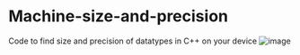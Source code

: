 # Machine-size-and-precision
Code to find size and precision of datatypes in C++ on your device
![image](https://github.com/shreejaykurhade/Machine-size-and-precision/assets/93570022/e485cd31-a586-4fa0-be05-ce444fee6a62)
